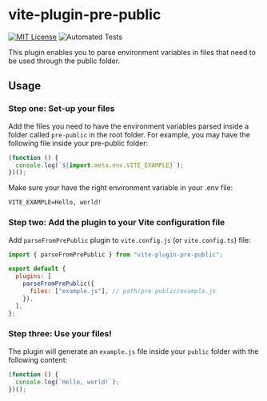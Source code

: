 # vite-plugin-pre-public

[![MIT License](http://img.shields.io/badge/license-MIT-blue.svg?style=flat)](LICENSE)
![Automated Tests](https://github.com/rafaelcavalcante/vite-plugin-pre-public/actions/workflows/test.yml/badge.svg?branch=feature/1-add-tests)

This plugin enables you to parse environment variables in files that need to be used through the public folder.

## Usage

### Step one: Set-up your files

Add the files you need to have the environment variables parsed inside a folder called `pre-public` in the root folder. For example, you may have the following file inside your pre-public folder:

```js
(function () {
  console.log(`${import.meta.env.VITE_EXAMPLE}`);
})();
```

Make sure your have the right environment variable in your .env file:

```
VITE_EXAMPLE=Hello, world!
```

### Step two: Add the plugin to your Vite configuration file

Add `parseFromPrePublic` plugin to `vite.config.js` (or `vite.config.ts`) file:

```js
import { parseFromPrePublic } from "vite-plugin-pre-public";

export default {
  plugins: [
    parseFromPrePublic({
      files: ["example.js"], // path/pre-public/example.js
    }),
  ],
};
```

### Step three: Use your files!

The plugin will generate an `example.js` file inside your `public` folder with the following content:

```js
(function () {
  console.log(`Hello, world!`);
})();
```
